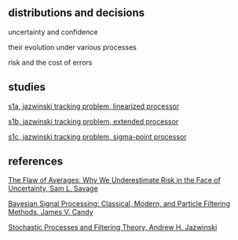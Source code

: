 
## distributions and decisions

uncertainty and confidence

their evolution under various processes

risk and the cost of errors

## studies

[s1a, jazwinski tracking problem, linearized processor](./s1a.py)

[s1b, jazwinski tracking problem, extended processor](./s1b.py)

[s1c, jazwinski tracking problem, sigma-point processor](./s1c.py)

## references

[The Flaw of Averages: Why We Underestimate Risk in the Face of Uncertainty, Sam L. Savage](http://a.co/cDDBO9p)

[Bayesian Signal Processing: Classical, Modern, and Particle Filtering Methods, James V. Candy](http://a.co/gp4upXd)

[Stochastic Processes and Filtering Theory, Andrew H. Jazwinski](http://a.co/3QuMFkh)


